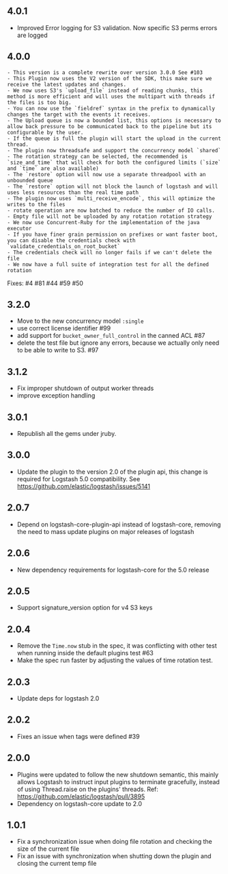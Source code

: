 ## 4.0.1
  - Improved Error logging for S3 validation. Now specific S3 perms errors are logged

## 4.0.0
    - This version is a complete rewrite over version 3.0.0 See #103
    - This Plugin now uses the V2 version of the SDK, this make sure we receive the latest updates and changes.
    - We now uses S3's `upload_file` instead of reading chunks, this method is more efficient and will uses the multipart with threads if the files is too big.
    - You can now use the `fieldref` syntax in the prefix to dynamically changes the target with the events it receives.
    - The Upload queue is now a bounded list, this options is necessary to allow back pressure to be communicated back to the pipeline but its configurable by the user.
    - If the queue is full the plugin will start the upload in the current thread.
    - The plugin now threadsafe and support the concurrency model `shared`
    - The rotation strategy can be selected, the recommended is `size_and_time` that will check for both the configured limits (`size` and `time` are also available)
    - The `restore` option will now use a separate threadpool with an unbounded queue
    - The `restore` option will not block the launch of logstash and will uses less resources than the real time path
    - The plugin now uses `multi_receive_encode`, this will optimize the writes to the files
    - rotate operation are now batched to reduce the number of IO calls.
    - Empty file will not be uploaded by any rotation rotation strategy
    - We now use Concurrent-Ruby for the implementation of the java executor
    - If you have finer grain permission on prefixes or want faster boot, you can disable the credentials check with `validate_credentials_on_root_bucket`
    - The credentials check will no longer fails if we can't delete the file
    - We now have a full suite of integration test for all the defined rotation

Fixes: #4 #81 #44 #59 #50

## 3.2.0
  - Move to the new concurrency model `:single`
  - use correct license identifier #99
  - add support for `bucket_owner_full_control` in the canned ACL #87
  - delete the test file but ignore any errors, because we actually only need to be able to write to S3. #97

## 3.1.2
  - Fix improper shutdown of output worker threads
  - improve exception handling

## 3.0.1
 - Republish all the gems under jruby.

## 3.0.0
 - Update the plugin to the version 2.0 of the plugin api, this change is required for Logstash 5.0 compatibility. See https://github.com/elastic/logstash/issues/5141

## 2.0.7
 - Depend on logstash-core-plugin-api instead of logstash-core, removing the need to mass update plugins on major releases of logstash

## 2.0.6
 - New dependency requirements for logstash-core for the 5.0 release

## 2.0.5
 - Support signature_version option for v4 S3 keys

## 2.0.4
 - Remove the `Time.now` stub in the spec, it was conflicting with other test when running inside the default plugins test #63
 - Make the spec run faster by adjusting the values of time rotation test.

## 2.0.3
 - Update deps for logstash 2.0

## 2.0.2
 - Fixes an issue when tags were defined #39

## 2.0.0
 - Plugins were updated to follow the new shutdown semantic, this mainly allows Logstash to instruct input plugins to terminate gracefully,
   instead of using Thread.raise on the plugins' threads. Ref: https://github.com/elastic/logstash/pull/3895
 - Dependency on logstash-core update to 2.0

## 1.0.1
- Fix a synchronization issue when doing file rotation and checking the size of the current file
- Fix an issue with synchronization when shutting down the plugin and closing the current temp file
